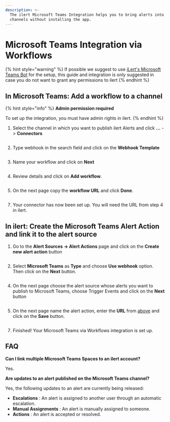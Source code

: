 ```yaml
---
description: >-
  The ilert Microsoft Teams Integration helps you to bring alerts into your
  channels without installing the app.
---
```


# Microsoft Teams Integration via Workflows

{% hint style="warning" %}
If possible we suggest to use [iLert's Microsoft Teams Bot](./) for the setup, this guide and integration is only suggested in case you do not want to grant any permissions to ilert
{% endhint %}

## In Microsoft Teams: Add a workflow to a channel <a href="#add-to-channel" id="add-to-channel"></a>

{% hint style="info" %}
**Admin permission required**

To set up the integration, you must have admin rights in ilert.
{% endhint %}

1. Select the channel in which you want to publish ilert Alerts and click **...** -> **Connectors**

<figure><img src="../../../.gitbook/assets/Screenshot 2024-07-19 at 14.06.56.png" alt=""><figcaption></figcaption></figure>

2. Type webhook in the search field and click on the **Webhook Template**

<figure><img src="../../../.gitbook/assets/Screenshot 2024-07-19 at 14.08.10.png" alt=""><figcaption></figcaption></figure>

3. Name your workflow and click on **Next**

<figure><img src="../../../.gitbook/assets/Screenshot 2024-07-19 at 14.08.26.png" alt=""><figcaption></figcaption></figure>

4. Review details and click on **Add workflow**.

<figure><img src="../../../.gitbook/assets/Screenshot 2024-07-19 at 14.08.39.png" alt=""><figcaption></figcaption></figure>

5. On the next page copy the **workflow URL** and click **Done**.

<figure><img src="../../../.gitbook/assets/Screenshot 2024-07-19 at 14.08.46.png" alt=""><figcaption></figcaption></figure>

7. Your connector has now been set up. You will need the URL from step 4 in ilert.

## In ilert: Create the Microsoft Teams Alert Action and link it to the alert source <a href="#create-alarm-source" id="create-alarm-source"></a>

1. Go to the **Alert Sources → Alert Actions** page and click on the **Create new alert action** button

<div data-full-width="false"><figure><img src="../../../.gitbook/assets/Screenshot 2024-07-19 at 14.38.07.png" alt=""><figcaption></figcaption></figure></div>

2. Select **Microsoft Teams** as **Type** and choose **Use webhook** option. Then click on the **Next** button.

<figure><img src="../../../.gitbook/assets/Screenshot 2024-07-19 at 14.38.29.png" alt=""><figcaption></figcaption></figure>

4. On the next page choose the alert source whose alerts you want to publish to Microsoft Teams, choose Trigger Events and click on the **Next** button

<figure><img src="../../../.gitbook/assets/Screenshot 2024-07-19 at 14.39.06.png" alt=""><figcaption></figcaption></figure>

5. On the next page name the alert action, enter the **URL** from [above](workflows.md#add-to-channel) and click on the **Save** button.

<figure><img src="../../../.gitbook/assets/Screenshot 2024-07-19 at 14.40.16.png" alt=""><figcaption></figcaption></figure>

7. Finished! Your Microsoft Teams via Workflows integration is set up.

## FAQ <a href="#faq" id="faq"></a>

**Can I link multiple Microsoft Teams Spaces to an ilert account?**

Yes.

**Are updates to an alert published on the Microsoft Teams channel?**

Yes, the following updates to an alert are currently being released:

* **Escalations** : An alert is assigned to another user through an automatic escalation.
* **Manual Assignments** : An alert is manually assigned to someone.
* **Actions** : An alert is accepted or resolved.
